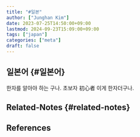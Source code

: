 ```yaml
---
title: "#일본"
author: ["Junghan Kim"]
date: 2023-07-25T14:50:00+09:00
lastmod: 2024-09-23T15:09:00+09:00
tags: ["japan"]
categories: ["meta"]
draft: false
---
```


## 일본어 {#일본어}

한자를 알아야 하는 구나. 초보자 初心者 이게 한자더구나.


## Related-Notes {#related-notes}

## References

<style>.csl-entry{text-indent: -1.5em; margin-left: 1.5em;}</style><div class="csl-bib-body">
</div>
